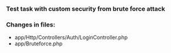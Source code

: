 ### Test task with custom security from brute force attack
### Changes in files: 
- app/Http/Controllers/Auth/LoginController.php
- app/Bruteforce.php
